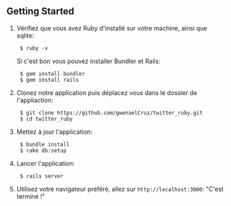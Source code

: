 ## Getting Started

1. Vérifiez que vous avez Ruby d'installé sur votre machine, ainsi que sqlite:

        $ ruby -v
        
    Si c'est bon vous pouvez installer Bundler et Rails:
    
        $ gem install bundler
        $ gem install rails
        
2. Clonez notre application puis déplacez vous dans le dossier de l'appliaction:

        $ git clone https://github.com/gwenaelCruz/twitter_ruby.git
        $ cd twitter_ruby

3. Mettez à jour l'application:

        $ bundle install
        $ rake db:setup

4. Lancer l'application:

        $ rails server

5. Utilisez votre navigateur préféré, allez sur `http://localhost:3000`:
"C'est terminé !"
